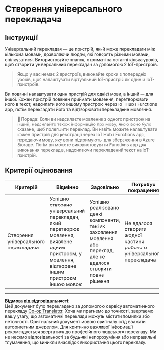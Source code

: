 <!--
CO_OP_TRANSLATOR_METADATA:
{
  "original_hash": "701f4a4466f9309b6e1d863077df0c06",
  "translation_date": "2025-08-28T16:40:10+00:00",
  "source_file": "6-consumer/lessons/4-multiple-language-support/assignment.md",
  "language_code": "uk"
}
-->
# Створення універсального перекладача

## Інструкції

Універсальний перекладач — це пристрій, який може перекладати між кількома мовами, дозволяючи людям, які говорять різними мовами, спілкуватися. Використовуйте знання, отримані за останні кілька уроків, щоб створити універсальний перекладач за допомогою 2 IoT-пристроїв.

> Якщо у вас немає 2 пристроїв, виконайте кроки з попередніх уроків, щоб налаштувати віртуальний IoT-пристрій як один із IoT-пристроїв.

Ви повинні налаштувати один пристрій для однієї мови, а інший — для іншої. Кожен пристрій повинен приймати мовлення, перетворювати його в текст, надсилати його іншому пристрою через IoT Hub і Functions app, потім перекладати його та відтворювати перекладене мовлення.

> 💁 Порада: Коли ви надсилаєте мовлення з одного пристрою на інший, надсилайте також інформацію про мову, якою воно було сказане, щоб полегшити переклад. Ви навіть можете налаштувати кожен пристрій для реєстрації через IoT Hub і Functions app, передаючи мову, яку вони підтримують, для збереження в Azure Storage. Потім ви можете використовувати Functions app для виконання перекладів, надсилаючи перекладений текст на IoT-пристрій.

## Критерії оцінювання

| Критерій | Відмінно | Задовільно | Потребує покращення |
| -------- | -------- | ---------- | ------------------- |
| Створення універсального перекладача | Успішно створено універсальний перекладач, який перетворює мовлення, виявлене одним пристроєм, у мовлення, відтворене іншим пристроєм іншою мовою | Успішно реалізовано деякі компоненти, такі як захоплення мовлення або переклад, але не вдалося створити повне рішення | Не вдалося створити жодної частини робочого універсального перекладача |

---

**Відмова від відповідальності**:  
Цей документ було перекладено за допомогою сервісу автоматичного перекладу [Co-op Translator](https://github.com/Azure/co-op-translator). Хоча ми прагнемо до точності, звертаємо вашу увагу, що автоматичні переклади можуть містити помилки або неточності. Оригінальний документ мовою оригіналу слід вважати авторитетним джерелом. Для критично важливої інформації рекомендується звертатися до професійного людського перекладу. Ми не несемо відповідальності за будь-які непорозуміння або неправильні тлумачення, що виникли внаслідок використання цього перекладу.